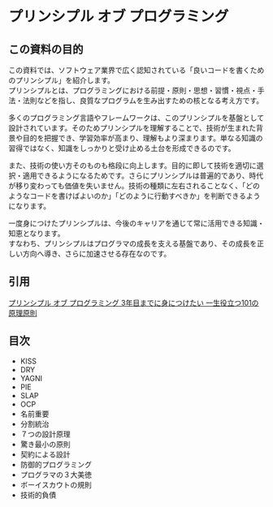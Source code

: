 # プリンシプル オブ プログラミング

## この資料の目的

この資料では、ソフトウェア業界で広く認知されている「良いコードを書くためのプリンシプル」を紹介します。  
プリンシプルとは、プログラミングにおける前提・原則・思想・習慣・視点・手法・法則などを指し、良質なプログラムを生み出すための核となる考え方です。

多くのプログラミング言語やフレームワークは、このプリンシプルを基盤として設計されています。そのためプリンシプルを理解することで、技術が生まれた背景や目的を把握でき、学習効率が高まり、理解もより深まります。単なる知識の習得ではなく、知識をしっかりと受け止める土台を形成できるのです。

また、技術の使い方そのものも格段に向上します。目的に即して技術を適切に選択・適用できるようになるためです。さらにプリンシプルは普遍的であり、時代が移り変わっても価値を失いません。技術の種類に左右されることなく、「どのようなコードを書けばよいのか」「どのように行動すべきか」を判断できるようになります。

一度身につけたプリンシプルは、今後のキャリアを通じて常に活用できる知識・知恵となります。  
すなわち、プリンシプルはプログラマの成長を支える基盤であり、その成長を正しい方向へ導き、さらに加速させる存在なのです。

## 引用

[プリンシプル オブ プログラミング 3年目までに身につけたい 一生役立つ101の原理原則](https://amzn.asia/d/calKP29)

## 目次

- KISS
- DRY
- YAGNI
- PIE
- SLAP
- OCP
- 名前重要
- 分割統治
- ７つの設計原理
- 驚き最小の原則
- 契約による設計
- 防御的プログラミング
- プログラマの３大美徳
- ボーイスカウトの規則
- 技術的負債
